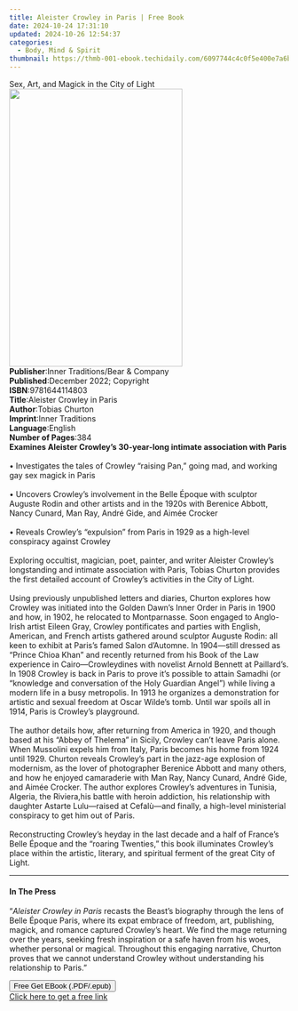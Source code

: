 ```yaml
---
title: Aleister Crowley in Paris | Free Book
date: 2024-10-24 17:31:10
updated: 2024-10-26 12:54:37
categories:
  - Body, Mind & Spirit
thumbnail: https://thmb-001-ebook.techidaily.com/6097744c4c0f5e400e7a6b547e1185fb288a2c8199c32ce82488ca2cd681cadf.jpg
---
```

<main id="book-container">
  <div class="flex flex-col">
    <div class="book-brief flex-1 py-6 px-4 sm:p-6 md:py-10 md:px-8">
      <!-- brief-->
      <div class="book-brief-main">
        Sex, Art, and Magick in the City of Light
      </div>
    </div>
    <div
      class="book-meta-info flex-1 grid gap-4 col-start-1 col-end-3 row-start-1 sm:mb-6 sm:grid-cols-4 lg:gap-6 lg:col-start-2 lg:row-end-6 lg:row-span-6 lg:mb-0"
    >
      <div
        class="book-meta-info-left place-content-center mt-4 p-4 text-sm leading-6 col-start-2 col-span-2 dark:text-slate-400"
      >
        <img
          class="w-full h-500 object-cover rounded-lg sm:h-255 sm:col-span-2 lg:col-span-full"
          src="https://img-001-ebook.techidaily.com/f6fc18f230f57e25ae94172056a7eb53231707897f0ec5238d38a8ae80238419.jpg"
          alt=""
          width="312"
          height="500"
        />
      </div>
      <div
        class="book-meta-info-right mt-2 col-start-1 row-start-2 col-span-3 self-center"
      >
        <!-- meta data  -->
        <div class="flex flex-col px-4 md:px-8">
          <div class="flex-1">
            <strong>Publisher</strong>:<span class="px-2"
              >Inner Traditions/Bear &amp; Company</span
            >
          </div>
          <div class="flex-1">
            <strong>Published</strong>:<span class="px-2"
              >December 2022; Copyright</span
            >
          </div>
          <div class="flex-1">
            <strong>ISBN</strong>:<span class="px-2">9781644114803</span>
          </div>
          <div class="flex-1">
            <strong>Title</strong>:<span class="px-2"
              >Aleister Crowley in Paris</span
            >
          </div>
          <div class="flex-1">
            <strong>Author</strong>:<span class="px-2">Tobias Churton</span>
          </div>
          <div class="flex-1">
            <strong>Imprint</strong>:<span class="px-2">Inner Traditions</span>
          </div>
          <div class="flex-1">
            <strong>Language</strong>:<span class="px-2">English</span>
          </div>
          <div class="flex-1">
            <strong>Number of Pages</strong>:<span class="px-2">384</span>
          </div>
        </div>
      </div>
    </div>
    <div class="book-description flex-1 py-6 px-4 sm:p-6 md:py-10 md:px-8">
      <div class="book-description-main">
        <div accordion-content="" id="description">
          <b
            >Examines Aleister Crowley’s 30-year-long intimate association with
            Paris</b
          ><br /><br />• Investigates the tales of Crowley “raising Pan,” going
          mad, and working gay sex magick in Paris<br /><br />• Uncovers
          Crowley’s involvement in the Belle Époque with sculptor Auguste Rodin
          and other artists and in the 1920s with Berenice Abbott, Nancy Cunard,
          Man Ray, André Gide, and Aimée Crocker<br /><br />• Reveals Crowley’s
          “expulsion” from Paris in 1929 as a high-level conspiracy against
          Crowley<br /><br />Exploring occultist, magician, poet, painter, and
          writer Aleister Crowley’s longstanding and intimate association with
          Paris, Tobias Churton provides the first detailed account of Crowley’s
          activities in the City of Light.<br /><br />Using previously
          unpublished letters and diaries, Churton explores how Crowley was
          initiated into the Golden Dawn’s Inner Order in Paris in 1900 and how,
          in 1902, he relocated to Montparnasse. Soon engaged to Anglo-Irish
          artist Eileen Gray, Crowley pontificates and parties with English,
          American, and French artists gathered around sculptor Auguste Rodin:
          all keen to exhibit at Paris’s famed Salon d’Automne. In 1904—still
          dressed as “Prince Chioa Khan” and recently returned from his Book of
          the Law experience in Cairo—Crowleydines with novelist Arnold Bennett
          at Paillard’s. In 1908 Crowley is back in Paris to prove it’s possible
          to attain Samadhi (or “knowl­edge and conversation of the Holy
          Guardian Angel”) while living a modern life in a busy metropolis. In
          1913 he organizes a demonstra­tion for artistic and sexual freedom at
          Oscar Wilde’s tomb. Until war spoils all in 1914, Paris is Crowley’s
          playground.<br /><br />The author details how, after returning from
          America in 1920, and though based at his “Abbey of Thelema” in Sicily,
          Crowley can’t leave Paris alone. When Mussolini expels him from Italy,
          Paris becomes his home from 1924 until 1929. Churton reveals Crowley’s
          part in the jazz-age explosion of modernism, as the lover of
          photographer Berenice Abbott and many others, and how he enjoyed
          camaraderie with Man Ray, Nancy Cunard, André Gide, and Aimée Crocker.
          The author explores Crowley’s adventures in Tunisia, Algeria, the
          Riviera,his battle with heroin addiction, his relation­ship with
          daughter Astarte Lulu—raised at Cefalù—and finally, a high-level
          ministerial conspiracy to get him out of Paris.<br /><br />Reconstructing
          Crowley’s heyday in the last decade and a half of France’s Belle
          Époque and the “roaring Twenties,” this book illuminates Crowley’s
          place within the artistic, literary, and spiritual ferment of the
          great City of Light.
        </div>
        <div class="accordion-fader"></div>
      </div>
    </div>
    <div class="book-excerpts flex-1 py-6 px-4 sm:p-6 md:py-10 md:px-8">
      <!-- excerpts-->
      <div class="book-excerpts-main">
        <hr />
        <h4 class="placeholder placeholder-heading">
          <span>In The Press</span>
        </h4>
        <p>
          “<i>Aleister Crowley in Paris</i> recasts the Beast’s biography
          through the lens of Belle Époque Paris, where its expat embrace of
          freedom, art, publishing, magick, and romance captured Crowley’s
          heart. We find the mage returning over the years, seeking fresh
          inspiration or a safe haven from his woes, whether personal or
          magical. Throughout this engaging narrative, Churton proves that we
          cannot understand Crowley without understanding his relationship to
          Paris.”
        </p>
      </div>
    </div>
    <div
      class="book-about-author flex-1 py-6 px-4 sm:p-6 md:py-10 md:px-8"
    ></div>
    <div class="book-free-get flex-1 py-6 px-4 sm:p-6 md:py-10 md:px-8">
      <button
        id="btn-free-get"
        class="bg-blue-500 hover:bg-blue-700 text-white font-bold py-2 px-4 rounded"
      >
        Free Get EBook (.PDF/.epub)
      </button>
      <div id="countdown-display" class="px-2 text-lg mt-2"></div>
      <a
        id="free-link"
        class="hidden bg-blue-500 hover:bg-blue-700 text-white font-bold py-2 px-4 rounded"
        href="https://www.ebooks.com/en-us/book/210528006/aleister-crowley-in-paris/tobias-churton/"
        target="_blank"
        >Click here to get a free link</a
      >
    </div>
    <script>
      let countdownTime = 0;
      let countdownInterval = null;
      document
        .getElementById('btn-free-get')
        .addEventListener('click', startCountdown);
      function startCountdown() {
        countdownTime = new Date().getTime() + 60000 * 3;
        countdownInterval = setInterval(updateCountdown, 1000);
        document.getElementById('btn-free-get').disabled = true;
        document
          .getElementById('btn-free-get')
          .classList.add('bg-gray-500', 'cursor-not-allowed');
      }
      function updateCountdown() {
        let currentTime = new Date().getTime();
        let timeLeft = countdownTime - currentTime;
        let secondsLeft = Math.floor(timeLeft / 1000);
        document.getElementById('countdown-display').innerHTML =
          `Remaining time: ${secondsLeft} seconds.`;
        if (secondsLeft <= 0) {
          clearInterval(countdownInterval);
          document.getElementById('btn-free-get').classList.add('hidden');
          document.getElementById('free-link').classList.remove('hidden');
          document.getElementById('countdown-display').innerHTML = '';
        }
      }
    </script>
  </div>
</main>
